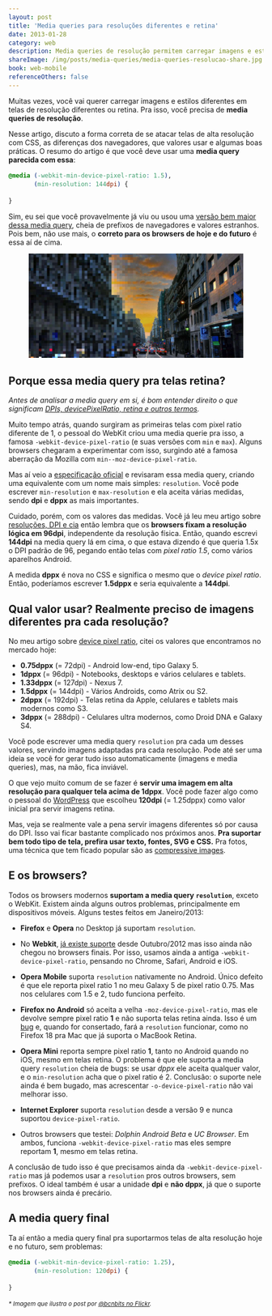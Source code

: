```yaml
---
layout: post
title: 'Media queries para resoluções diferentes e retina'
date: 2013-01-28
category: web
description: Media queries de resolução permitem carregar imagens e estilos diferentes em telas de resolução diferente ou retina. Conheça mais!
shareImage: /img/posts/media-queries/media-queries-resolucao-share.jpg
book: web-mobile
referenceOthers: false
---
```


Muitas vezes, você vai querer carregar imagens e estilos diferentes em telas de resolução diferentes ou retina. Pra isso, você precisa de **media queries de resolução**.

Nesse artigo, discuto a forma correta de se atacar telas de alta resolução com CSS, as diferenças dos navegadores, que valores usar e algumas boas práticas. O resumo do artigo é que você deve usar uma **media query parecida com essa**:

```css 
@media (-webkit-min-device-pixel-ratio: 1.5),
       (min-resolution: 144dpi) {

}
```

Sim, eu sei que você provavelmente já viu ou usou uma [versão bem maior dessa media query](https://gist.github.com/4161897), cheia de prefixos de navegadores e valores estranhos. Pois bem, não use mais, o **correto para os browsers de hoje e do futuro** é essa aí de cima.

<figure>
	<img src="/img/posts/media-queries/media-queries-resolucao.jpg">
</figure>

## Porque essa media query pra telas retina?

*Antes de analisar a media query em si, é bom entender direito o que significam [DPIs, devicePixelRatio, retina e outros termos](/resolucoes-dpi-pixel-ratio-retina/).*

Muito tempo atrás, quando surgiram as primeiras telas com pixel ratio diferente de 1, o pessoal do WebKit criou uma media querie pra isso, a famosa `-webkit-device-pixel-ratio` (e suas versões com `min` e `max`). Alguns browsers chegaram a experimentar com isso, surgindo até a famosa aberração da Mozilla com `min--moz-device-pixel-ratio`.

Mas aí veio a [especificação oficial](http://www.w3.org/TR/css3-mediaqueries/#resolution) e revisaram essa media query, criando uma equivalente com um nome mais simples: `resolution`. Você pode escrever `min-resolution` e `max-resolution` e ela aceita várias medidas, sendo **dpi** e **dppx** as mais importantes.

Cuidado, porém, com os valores das medidas. Você já leu meu artigo sobre [resoluções, DPI e cia](/resolucoes-dpi-pixel-ratio-retina/) então lembra que os **browsers fixam a resolução lógica em 96dpi**, independente da resolução física. Então, quando escrevi **144dpi** na media query lá em cima, o que estava dizendo é que queria 1.5x o DPI padrão de 96, pegando então telas com *pixel ratio 1.5*, como vários aparelhos Android.

A medida **dppx** é nova no CSS e significa o mesmo que o *device pixel ratio*. Então, poderíamos escrever **1.5dppx** e seria equivalente a **144dpi**.

## Qual valor usar? Realmente preciso de imagens diferentes pra cada resolução?

No meu artigo sobre [device pixel ratio](/resolucoes-dpi-pixel-ratio-retina/), citei os valores que encontramos no mercado hoje:

* **0.75dppx** (= 72dpi) - Android low-end, tipo Galaxy 5.
* **1dppx** (= 96dpi) - Notebooks, desktops e vários celulares e tablets.
* **1.33dppx** (= 127dpi) - Nexus 7.
* **1.5dppx** (= 144dpi) - Vários Androids, como Atrix ou S2.
* **2dppx** (= 192dpi) - Telas retina da Apple, celulares e tablets mais modernos como S3.
* **3dppx** (= 288dpi) - Celulares ultra modernos, como Droid DNA e Galaxy S4.

Você pode escrever uma media query `resolution` pra cada um desses valores, servindo imagens adaptadas pra cada resolução. Pode até ser uma ideia se você for gerar tudo isso automaticamente (imagens e media queries), mas, na mão, fica inviável.

O que vejo muito comum de se fazer é **servir uma imagem em alta resolução para qualquer tela acima de 1dppx**. Você pode fazer algo como o pessoal do [WordPress](http://core.trac.wordpress.org/changeset/22629) que escolheu **120dpi** (= 1.25dppx) como valor inicial pra servir imagens retina.

Mas, veja se realmente vale a pena servir imagens diferentes só por causa do DPI. Isso vai ficar bastante complicado nos próximos anos. **Pra suportar bem todo tipo de tela, prefira usar texto, fontes, SVG e CSS.** Pra fotos, uma técnica que tem ficado popular são as [compressive images](http://filamentgroup.com/lab/rwd_img_compression/).

## E os browsers?

Todos os browsers modernos **suportam a media query `resolution`**, exceto o WebKit. Existem ainda alguns outros problemas, principalmente em dispositivos móveis. Alguns testes feitos em Janeiro/2013:

* **Firefox** e **Opera** no Desktop já suportam `resolution`.

* No **Webkit**, [já existe suporte](http://trac.webkit.org/changeset/132227) desde Outubro/2012 mas isso ainda não chegou no browsers finais. Por isso, usamos ainda a antiga `-webkit-device-pixel-ratio`, pensando no Chrome, Safari, Android e iOS.

* **Opera Mobile** suporta `resolution` nativamente no Android. Único defeito é que ele reporta pixel ratio 1 no meu Galaxy 5 de pixel ratio 0.75. Mas nos celulares com 1.5 e 2, tudo funciona perfeito.

* **Firefox no Android** só aceita a velha `-moz-device-pixel-ratio`, mas ele devolve sempre pixel ratio **1** e não suporta telas retina ainda. Isso é um [bug](https://bugzilla.mozilla.org/show_bug.cgi?id=803207) e, quando for consertado, fará a `resolution` funcionar, como no Firefox 18 pra Mac que já suporta o MacBook Retina.

* **Opera Mini** reporta sempre pixel ratio **1**, tanto no Android quando no iOS, mesmo em telas retina. O problema é que ele suporta a media query `resolution` cheia de bugs: se usar *dppx* ele aceita qualquer valor, e o `min-resolution` acha que o pixel ratio é 2. Conclusão: o suporte nele ainda é bem bugado, mas acrescentar `-o-device-pixel-ratio` não vai melhorar isso.

* **Internet Explorer** suporta `resolution` desde a versão 9 e nunca suportou `device-pixel-ratio`.

* Outros browsers que testei: *Dolphin Android Beta* e *UC Browser*. Em ambos, funciona `-webkit-device-pixel-ratio` mas eles sempre reportam **1**, mesmo em telas retina.

A conclusão de tudo isso é que precisamos ainda da `-webkit-device-pixel-ratio` mas já podemos usar a `resolution` pros outros browsers, sem prefixos. O ideal também é usar a unidade **dpi** e **não dppx**, já que o suporte nos browsers ainda é precário.

## A media query final 

Ta aí então a media query final pra suportarmos telas de alta resolução hoje e no futuro, sem problemas:

```css 
@media (-webkit-min-device-pixel-ratio: 1.25),
       (min-resolution: 120dpi) { 

}
```

<small><i>* Imagem que ilustra o post por <a href="http://www.flickr.com/photos/bcnbits/3244242527/" rel="nofollow">@bcnbits no Flickr</a>.</i></small>
